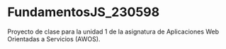 # FundamentosJS_230598
Proyecto de clase para la unidad 1 de la asignatura de Aplicaciones Web Orientadas  a Servicios (AWOS).
